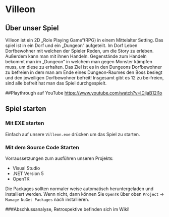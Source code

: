 # Villeon 

## Über unser Spiel
Villeon ist ein 2D „Role Playing Game“(RPG) in einem Mittelalter Setting. Das spiel ist in ein Dorf und ein „Dungeon“ aufgeteilt. 
Im Dorf Leben Dorfbewohner mit welchen der Spieler Reden, um die Story zu erleben. Außerdem kann man mit ihnen Handeln. 
Gegenstände zum Handeln bekommt man im „Dungeon“ in welchem man gegen Monster kämpfen muss, um diese zu erhalten. 
Das Ziel ist es in den Dungeons Dorfbewohner zu befreien in dem man am Ende eines Dungeon-Raumes den Boss besiegt und den jeweiligen Dorfbewohner befreit! 
Insgesamt gibt es 12 zu be-freien, sind alle befreit hat man das Spiel durchgespielt. 

##Playthrough auf YouTube
https://www.youtube.com/watch?v=IDijaB12l1o

## Spiel starten

### Mit EXE starten
Einfach auf unsere `Villeon.exe` drücken um das Spiel zu starten.

### Mit dem Source Code Starten
Vorraussetzungen zum ausführen unseren Projekts:
* Visual Studio
* .NET Version 5
* OpenTK

Die Packages sollten normaler weise automatisch heruntergeladen und installiert werden. Wenn nicht, dann können Sie `OpenTK` über oben `Project` -> `Manage NuGet Packages` nach installieren.

###Abschlussanalyse, Retrospektive befinden sich im Wiki!